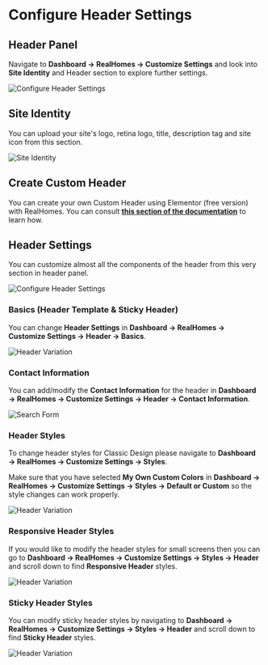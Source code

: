 # Configure Header Settings

## **Header Panel**

Navigate to **Dashboard → RealHomes → Customize Settings** and look into **Site Identity** and Header section to explore further settings.

![Configure Header Settings](images/home-setup/header_settings.png)

## **Site Identity**

You can upload your site's logo, retina logo, title, description tag and site icon from this section.

![Site Identity](images/home-setup/site-identity.png)

## Create Custom Header

You can create your own Custom Header using Elementor (free version) with RealHomes. You can consult <strong><a href="https://realhomes.io/documentation/custom-header-footer-elementor/">this section of the documentation</a></strong> to learn how.

## **Header Settings**

You can customize almost all the components of the header from this very section in header panel.

![Configure Header Settings](images/header/header_ultra.png)

### **Basics (Header Template & Sticky Header)**

You can change **Header Settings** in **Dashboard → RealHomes → Customize Settings → Header → Basics**.

![Header Variation](images/header/header-settings-basics-ultra.png)

### **Contact Information**

You can add/modify the **Contact Information** for the header in **Dashboard → RealHomes → Customize Settings → Header → Contact Information**.

![Search Form](images/header/header_contact_information_ultra.png)

### **Header Styles**

To change header styles for Classic Design please navigate to **Dashboard → RealHomes → Customize Settings → Styles**.

Make sure that you have selected **My Own Custom Colors** in **Dashboard → RealHomes → Customize Settings → Styles → Default or Custom** so the style changes can work properly.

![Header Variation](images/header/header_styles_ultra.png)

### **Responsive Header Styles**

If you would like to modify the header styles for small screens then you can go to **Dashboard → RealHomes → Customize Settings → Styles → Header** and scroll down to find **Responsive Header** styles.

![Header Variation](images/header/header_responsive_styles_ultra.png)

### **Sticky Header Styles**

You can modify sticky header styles by navigating to **Dashboard → RealHomes → Customize Settings → Styles → Header** and scroll down to find **Sticky Header** styles.

![Header Variation](images/header/header_sticky_header_styles_ultra.png)